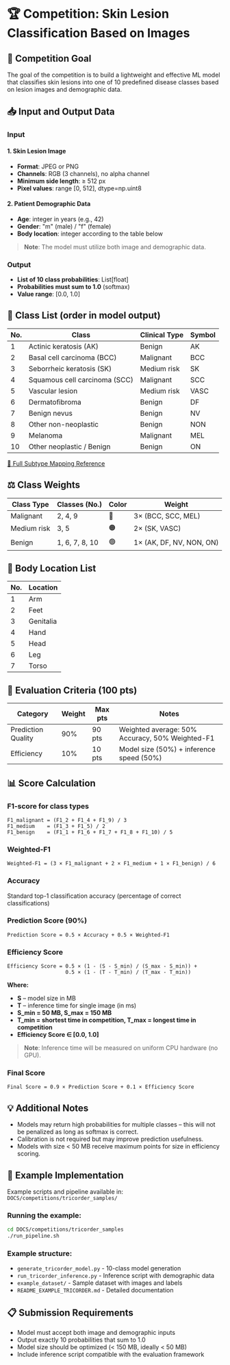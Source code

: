 # 🏆 Competition: Skin Lesion Classification Based on Images

## 🎯 Competition Goal

The goal of the competition is to build a lightweight and effective ML model that classifies skin lesions into one of 10 predefined disease classes based on lesion images and demographic data.

## 📥 Input and Output Data

### Input

#### 1. Skin Lesion Image
- **Format**: JPEG or PNG
- **Channels**: RGB (3 channels), no alpha channel
- **Minimum side length**: ≥ 512 px
- **Pixel values**: range [0, 512], dtype=np.uint8

#### 2. Patient Demographic Data
- **Age**: integer in years (e.g., 42)
- **Gender**: "m" (male) / "f" (female)
- **Body location**: integer according to the table below

> **Note**: The model must utilize both image and demographic data.

### Output
- **List of 10 class probabilities**: List[float]
- **Probabilities must sum to 1.0** (softmax)
- **Value range**: [0.0, 1.0]

## 🧬 Class List (order in model output)

| No. | Class | Clinical Type | Symbol |
|-----|-------|---------------|--------|
| 1 | Actinic keratosis (AK) | Benign | AK |
| 2 | Basal cell carcinoma (BCC) | Malignant | BCC |
| 3 | Seborrheic keratosis (SK) | Medium risk | SK |
| 4 | Squamous cell carcinoma (SCC) | Malignant | SCC |
| 5 | Vascular lesion | Medium risk | VASC |
| 6 | Dermatofibroma | Benign | DF |
| 7 | Benign nevus | Benign | NV |
| 8 | Other non-neoplastic | Benign | NON |
| 9 | Melanoma | Malignant | MEL |
| 10 | Other neoplastic / Benign | Benign | ON |

[🧬 Full Subtype Mapping Reference](https://github.com/safe-scan-ai/cancer-ai/blob/main/DOCS/competitions/tricorder_subtype_mapping_reference.md)

## ⚖️ Class Weights

| Class Type | Classes (No.) | Color | Weight |
|------------|---------------|-------|--------|
| Malignant | 2, 4, 9 | 🔴 | 3× (BCC, SCC, MEL) |
| Medium risk | 3, 5 | 🟠 | 2× (SK, VASC) |
| Benign | 1, 6, 7, 8, 10 | 🟢 | 1× (AK, DF, NV, NON, ON) |

## 📍 Body Location List

| No. | Location |
|-----|----------|
| 1 | Arm |
| 2 | Feet |
| 3 | Genitalia |
| 4 | Hand |
| 5 | Head |
| 6 | Leg |
| 7 | Torso |

## 🧮 Evaluation Criteria (100 pts)

| Category | Weight | Max pts | Notes |
|----------|--------|---------|-------|
| Prediction Quality | 90% | 90 pts | Weighted average: 50% Accuracy, 50% Weighted-F1 |
| Efficiency | 10% | 10 pts | Model size (50%) + inference speed (50%) |

## 📊 Score Calculation

### F1-score for class types

```
F1_malignant = (F1_2 + F1_4 + F1_9) / 3  
F1_medium    = (F1_3 + F1_5) / 2  
F1_benign    = (F1_1 + F1_6 + F1_7 + F1_8 + F1_10) / 5
```

### Weighted-F1

```
Weighted-F1 = (3 × F1_malignant + 2 × F1_medium + 1 × F1_benign) / 6
```

### Accuracy
Standard top-1 classification accuracy (percentage of correct classifications)

### Prediction Score (90%)

```
Prediction Score = 0.5 × Accuracy + 0.5 × Weighted-F1
```

### Efficiency Score

```
Efficiency Score = 0.5 × (1 - (S - S_min) / (S_max - S_min)) +
                   0.5 × (1 - (T - T_min) / (T_max - T_min))
```

**Where:**
- **S** – model size in MB
- **T** – inference time for single image (in ms)
- **S_min = 50 MB, S_max = 150 MB**
- **T_min = shortest time in competition, T_max = longest time in competition**
- **Efficiency Score ∈ [0.0, 1.0]**

> **Note**: Inference time will be measured on uniform CPU hardware (no GPU).

### Final Score

```
Final Score = 0.9 × Prediction Score + 0.1 × Efficiency Score
```

## 💡 Additional Notes

- Models may return high probabilities for multiple classes – this will not be penalized as long as softmax is correct.
- Calibration is not required but may improve prediction usefulness.
- Models with size < 50 MB receive maximum points for size in efficiency scoring.

## 🔧 Example Implementation

Example scripts and pipeline available in: `DOCS/competitions/tricorder_samples/`

### Running the example:
```bash
cd DOCS/competitions/tricorder_samples
./run_pipeline.sh
```

### Example structure:
- `generate_tricorder_model.py` - 10-class model generation
- `run_tricorder_inference.py` - Inference script with demographic data
- `example_dataset/` - Sample dataset with images and labels
- `README_EXAMPLE_TRICORDER.md` - Detailed documentation

## 📋 Submission Requirements

- Model must accept both image and demographic inputs
- Output exactly 10 probabilities that sum to 1.0
- Model size should be optimized (< 150 MB, ideally < 50 MB)
- Include inference script compatible with the evaluation framework
